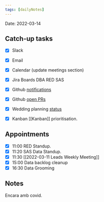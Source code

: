 ```yaml
---
tags: [dailyNotes]
---
```

 
Date: 2022-03-14

## Catch-up tasks
- [x] Slack
- [x] Email
- [x] Calendar (update meetings section)
- [x] Jira Boards DBA RED SAS
- [x] Github [notifications](https://github.com/notifications?query=is%3Aunread)
- [x] Github [open PRs](https://github.com/pulls?q=is%3Aopen+is%3Apr+user%3Ahybridtheory+-label%3Adependencies+)
- [x] Wedding planning [status](https://trello.com/b/c0vjqSCR/wedding-planning)
- [x] Kanban [[Kanban]] prioritisation.


## Appointments
- [x] 11:00 RED Standup.
- [x] 11:20 SAS Data Standup.
- [x] 11:30 [[2022-03-11 Leads Weekly Meeting]]
- [x] 15:00 Data backlog cleanup
- [x] 16:30 Data Grooming

## Notes
Encara amb covid.
